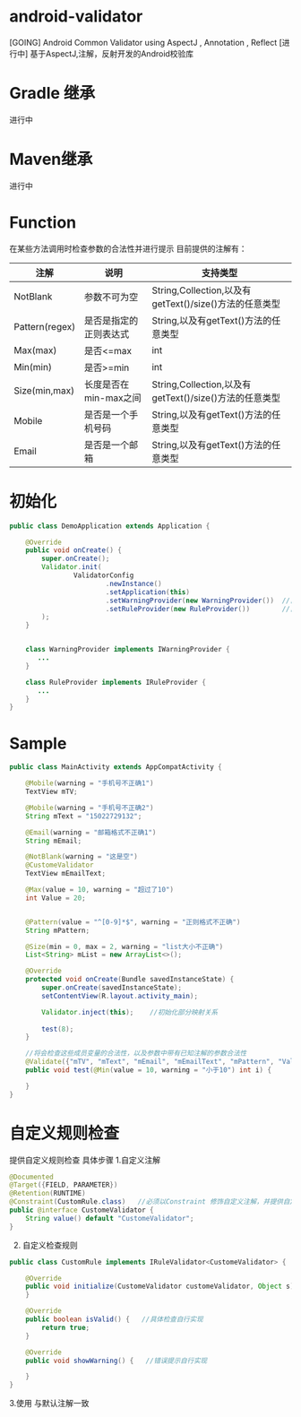 # android-validator
[GOING] Android Common Validator using AspectJ , Annotation , Reflect
[进行中] 基于AspectJ,注解，反射开发的Android校验库


# Gradle 继承
进行中
# Maven继承
进行中

# Function
在某些方法调用时检查参数的合法性并进行提示
目前提供的注解有：

|注解|说明|支持类型
|--|--|--|
|NotBlank |参数不可为空|String,Collection,以及有getText()/size()方法的任意类型
|Pattern(regex) |是否是指定的正则表达式|String,以及有getText()方法的任意类型
|Max(max) |是否<=max | int
|Min(min) |是否>=min | int
|Size(min,max) |长度是否在min-max之间 | String,Collection,以及有getText()/size()方法的任意类型
|Mobile |是否是一个手机号码 | String,以及有getText()方法的任意类型
|Email |是否是一个邮箱 | String,以及有getText()方法的任意类型

# 初始化

```Java
public class DemoApplication extends Application {

    @Override
    public void onCreate() {
        super.onCreate();
        Validator.init(
                ValidatorConfig
                        .newInstance()
                        .setApplication(this)
                        .setWarningProvider(new WarningProvider())  //自定义warning显示方式，如不提供默认以Log输出，建议自定义。
                        .setRuleProvider(new RuleProvider())        //自定义检查规则，如不提供默认使用默认检查方式，建议自定义。
        );
    }


    class WarningProvider implements IWarningProvider {
       ...
    }

    class RuleProvider implements IRuleProvider {
       ...
    }
}

```

# Sample

```Java
public class MainActivity extends AppCompatActivity {

    @Mobile(warning = "手机号不正确1")
    TextView mTV;

    @Mobile(warning = "手机号不正确2")
    String mText = "15022729132";

    @Email(warning = "邮箱格式不正确1")
    String mEmail;

    @NotBlank(warning = "这是空")
    @CustomeValidator
    TextView mEmailText;

    @Max(value = 10, warning = "超过了10")
    int Value = 20;


    @Pattern(value = "^[0-9]*$", warning = "正则格式不正确")
    String mPattern;

    @Size(min = 0, max = 2, warning = "list大小不正确")
    List<String> mList = new ArrayList<>();

    @Override
    protected void onCreate(Bundle savedInstanceState) {
        super.onCreate(savedInstanceState);
        setContentView(R.layout.activity_main);

        Validator.inject(this);    //初始化部分映射关系
        
        test(8);
    }

    //将会检查这些成员变量的合法性，以及参数中带有已知注解的参数合法性
    @Validate({"mTV", "mText", "mEmail", "mEmailText", "mPattern", "Value"})
    public void test(@Min(value = 10, warning = "小于10") int i) {

    }
}
```

# 自定义规则检查
提供自定义规则检查
具体步骤
1.自定义注解
```Java
@Documented
@Target({FIELD, PARAMETER})
@Retention(RUNTIME)
@Constraint(CustomRule.class)   //必须以Constraint 修饰自定义注解，并提供自定义检查规则类
public @interface CustomeValidator {
    String value() default "CustomeValidator";
}
```
2. 自定义检查规则
```Java
public class CustomRule implements IRuleValidator<CustomeValidator> {   //需要继承IRuleValidator，并使用步骤一中定义的注解

    @Override
    public void initialize(CustomeValidator customeValidator, Object s) {  //初始化，自行实现
    }

    @Override
    public boolean isValid() {   //具体检查自行实现
        return true;
    }

    @Override
    public void showWarning() {   //错误提示自行实现

    }
}
```
3.使用
与默认注解一致
